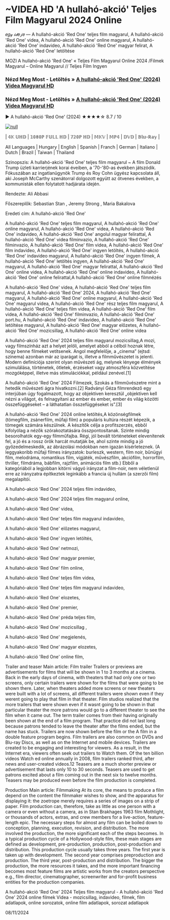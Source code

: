 # ~VIDEA HD 'A hullahó-akció' Teljes Film Magyarul 2024 Online

𝑒𝑔𝓎 𝒾𝒹𝑒𝒿𝑒 — A hullahó-akció 'Red One' teljes film magyarul, A hullahó-akció 'Red One' videa, A hullahó-akció 'Red One' online magyarul, A hullahó-akció 'Red One' indavideo, A hullahó-akció 'Red One' magyar felirat, A hullahó-akció 'Red One' letöltése

MOZI A hullahó-akció 'Red One' « Teljes Film Magyarul Online 2024 /Filmek Magyarul – Online Magyarul // Teljes Film Ingyen

### Nézd Meg Most - Letöltés » [A hullahó-akció 'Red One' (2024) Videa Magyarul HD](http://love-4k.com/hu/movie/845781/red-one.gt)

### Nézd Meg Most - Letöltés » [A hullahó-akció 'Red One' (2024) Videa Magyarul HD](http://love-4k.com/hu/movie/845781/red-one.gt)

▶️ A hullahó-akció 'Red One' (2024) ★★★★☆ 8.7 / 10

[![null](https://static.wixstatic.com/media/855a25_043b5abeb4ae4d35ac003198e7fe56ed~mv2.gif)](http://love-4k.com/hu/movie/845781/red-one.gt)


| 𝟜𝕂 𝕌ℍ𝔻 | 𝟙𝟘𝟠𝟘ℙ 𝔽𝕌𝕃𝕃 ℍ𝔻 | 𝟟𝟚𝟘ℙ ℍ𝔻 | 𝕄𝕂𝕍 | 𝕄ℙ𝟜 | 𝔻𝕍𝔻 | 𝔹𝕝𝕦-ℝ𝕒𝕪 |

All Languages | Hungary | English | Spanish | Franch | German | Italiano | Dutch | Brazil | Taiwan | Thailand

Szinopszis: A hullahó-akció 'Red One' teljes film magyarul ~ A film Donald Trump üzleti karrierjének korai éveiben, a '70-'80-as években játszódik. Fókuszában az ingatlanügynök Trump és Roy Cohn ügyész kapcsolata áll, aki Joseph McCarthy szenátorral dolgozott együtt az ötvenes években, a kommunisták ellen folytatott hadjárata idején.

Rendezte: Ali Abbasi

Főszereplők: Sebastian Stan , Jeremy Strong , Maria Bakalova

Eredeti cím: A hullahó-akció 'Red One'

A hullahó-akció 'Red One' teljes film magyarul, A hullahó-akció 'Red One' online magyarul, A hullahó-akció 'Red One' videa, A hullahó-akció 'Red One' indavideo, A hullahó-akció 'Red One' angolul magyar felirattal, A hullahó-akció 'Red One' videa filminvazio, A hullahó-akció 'Red One' filminvazio, A hullahó-akció 'Red One' film videa, A hullahó-akció 'Red One' film indavideo, A hullahó-akció 'Red One' ingyen letöltés, A hullahó-akció 'Red One' indavideo magyarul, A hullahó-akció 'Red One' ingyen filmek, A hullahó-akció 'Red One' letöltés ingyen, A hullahó-akció 'Red One' magyarul, A hullahó-akció 'Red One' magyar felirattal, A hullahó-akció 'Red One' online videa, A hullahó-akció 'Red One' online indavideo, A hullahó-akció 'Red One' online felirattal,A hullahó-akció 'Red One' online filmnézés

A hullahó-akció 'Red One' videa, A hullahó-akció 'Red One' teljes film magyarul, A hullahó-akció 'Red One' 2024, A hullahó-akció 'Red One' magyarul, A hullahó-akció 'Red One' online magyarul, A hullahó-akció 'Red One' magyarul videa, A hullahó-akció 'Red One' rész teljes film magyarul, A hullahó-akció 'Red One' teljes film videa, A hullahó-akció 'Red One' film videa, A hullahó-akció 'Red One' filminvazio, A hullahó-akció 'Red One' port.hu, A hullahó-akció 'Red One' indavideo, A hullahó-akció 'Red One' letöltése magyarul, A hullahó-akció 'Red One' magyar előzetes, A hullahó-akció 'Red One' mozicsillag, A hullahó-akció 'Red One' online videa

A hullahó-akció 'Red One' 2024 teljes film magyarul mozicsillag,A mozi, vagy filmszínház azt a helyet jelöli, amelyet abból a célból hoznak létre, hogy benne filmeket vetítsenek. Angol megfelelője, a „cinema” (ejtsd: szinema) azonban már az iparágat is, illetve a filmművészetet is jelenti. Modern definíciója szerint olyan művészeti ág, melynek lényege élmények szimulálása, történetek, ötletek, érzéseket vagy atmoszféra közvetítése mozgóképpel, illetve más stimulációkkal, például zenével.[1]

A hullahó-akció 'Red One' 2024 Filmezek, Szokás a filmművészetre mint a hetedik művészeti ágra hivatkozni.[2] Radványi Géza filmrendező egy interjúban úgy fogalmazott, hogy az objektíven keresztül „objektíven kell nézni a világot, és felnagyítani az ember és ember, ember és világ közötti összefüggéseket – a láthatatlan összefüggéseket is”.[3]

A hullahó-akció 'Red One' 2024 online letöltés,A közönségfilmek (tömegfilm, zsánerfilm, műfaji film) a populáris kultúra részét képezik, a tömegek számára készülnek. A készítők célja a profitszerzés, ebből kifolyólag a nézők szórakoztatására összpontosítanak. Szinte mindig besorolhatók egy-egy filmműfajba. Régi, jól bevált történeteket elevenítenek fel, a jó és a rossz örök harcát mutatják be, ahol szinte mindig a jó győzedelmeskedik, az ábrázolási módokban nem igazán kísérleteznek. (A leggyakoribb műfaji filmes irányzatok: burleszk, western, film noir, bűnügyi film, melodráma, romantikus film, vígjáték, művészfilm, akciófilm, horrorfilm, thriller, filmdráma, bábfilm, rajzfilm, animációs film stb.) Ebből a kategóriából a legjobban kitörni vágyó irányzat a film-noir, nem véletlenül erre az irányzatra építkeztek leginkább a francia új hullám (a szerzői film) megalapítói.

A hullahó-akció 'Red One' 2024 teljes film indavideo,

A hullahó-akció 'Red One' 2024 teljes film magyarul online,

A hullahó-akció 'Red One' videa,

A hullahó-akció 'Red One' teljes film magyarul indavideo,

A hullahó-akció 'Red One' előzetes magyarul,

A hullahó-akció 'Red One' ingyen letöltés,

A hullahó-akció 'Red One' netmozi,

A hullahó-akció 'Red One' magyar premier,

A hullahó-akció 'Red One' film online,

A hullahó-akció 'Red One' teljes film videa,

A hullahó-akció 'Red One' teljes film magyarul indavideo,

A hullahó-akció 'Red One' elozetes,

A hullahó-akció 'Red One' premier,

A hullahó-akció 'Red One' préda teljes film,

A hullahó-akció 'Red One' mozicsillag ,

A hullahó-akció 'Red One' megjelenés,

A hullahó-akció 'Red One' magyar elozetes,

A hullahó-akció 'Red One' online film,

Trailer and teaser Main article: Film trailer Trailers or previews are advertisements for films that will be shown in 1 to 3 months at a cinema. Back in the early days of cinema, with theaters that had only one or two screens, only certain trailers were shown for the films that were going to be shown there. Later, when theaters added more screens or new theaters were built with a lot of screens, all different trailers were shown even if they werent going to play that film in that theater. Film studios realized that the more trailers that were shown even if it wasnt going to be shown in that particular theater the more patrons would go to a different theater to see the film when it came out. The term trailer comes from their having originally been shown at the end of a film program. That practice did not last long because patrons tended to leave the theater after the films ended, but the name has stuck. Trailers are now shown before the film or the A film in a double feature program begins. Film trailers are also common on DVDs and Blu-ray Discs, as well as on the Internet and mobile devices. Trailers are created to be engaging and interesting for viewers. As a result, in the Internet era, viewers often seek out trailers to Watch them. Of the ten billion videos Watch ed online annually in 2008, film trailers ranked third, after news and user-created videos.12 Teasers are a much shorter preview or advertisement that lasts only 10 to 30 seconds. Teasers are used to get patrons excited about a film coming out in the next six to twelve months. Teasers may be produced even before the film production is completed.

Production Main article: Filmmaking At its core, the means to produce a film depend on the content the filmmaker wishes to show, and the apparatus for displaying it: the zoetrope merely requires a series of images on a strip of paper. Film production can, therefore, take as little as one person with a camera or even without a camera, as in Stan Brakhages 1963 film Mothlight, or thousands of actors, extras, and crew members for a live-action, feature-length epic. The necessary steps for almost any film can be boiled down to conception, planning, execution, revision, and distribution. The more involved the production, the more significant each of the steps becomes. In a typical production cycle of a Hollywood-style film, these main stages are defined as development, pre-production, production, post-production and distribution. This production cycle usually takes three years. The first year is taken up with development. The second year comprises preproduction and production. The third year, post-production and distribution. The bigger the production, the more resources it takes, and the more important financing becomes most feature films are artistic works from the creators perspective e.g., film director, cinematographer, screenwriter and for-profit business entities for the production companies.

A hullahó-akció 'Red One' 2024 Teljes film magyarul - A hullahó-akció 'Red One' 2024 online filmek Videa - mozicsillag, indavideo, filmek, film adatlapok, online sorozatok, online film adatlapok, sorozat adatlapok

08/11/2024
